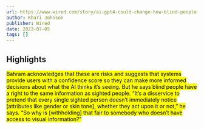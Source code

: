 ```yaml
---
url: https://www.wired.com/story/ai-gpt4-could-change-how-blind-people-see-the-world/
author: Khari Johnson
publisher: Wired
date: 2023-07-05
tags: []
---
```


## Highlights
<mark>Bahram acknowledges that these are risks and suggests that systems provide users with a confidence score so they can make more informed decisions about what the AI thinks it’s seeing. But he says blind people have a right to the same information as sighted people. “It’s a disservice to pretend that every single sighted person doesn’t immediately notice [attributes like gender or skin tone], whether they act upon it or not,” he says. “So why is [withholding] that fair to somebody who doesn’t have access to visual information?”</mark>

